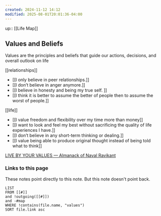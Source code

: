 ```yaml
---
created: 2024-11-12 14:12
modified: 2025-08-01T20:01:36-04:00
---
```

up:: [[Life Map]]
## Values and Beliefs
Values are the principles and beliefs that guide our actions, decisions, and overall outlook on life


[[relationships]]
- [[I only believe in peer relationships.]]
- [[I don’t believe in anger anymore.]]
- [[I believe in honesty and being my true self. ]]
- [[I think it is better to assume the better of people then to assume the worst of people.]]

[[life]]
- [[I value freedom and flexibility over my time more than money]]
- [[I want to look and feel my best without sacrificing the quality of life experiences I have.]]
- [[I don’t believe in any short-term thinking or dealing.]]
- [[I value being able to produce original thought instead of being told what to think]]





[LIVE BY YOUR VALUES — Almanack of Naval Ravikant](https://www.navalmanack.com/almanack-of-naval-ravikant/live-by-your-values)
### Links to this page
These notes point directly to this note. But this note doesn't point back.
```dataview
LIST
FROM [[#]]
and !outgoing([[#]])
and -#map
WHERE !contains(file.name, "values")
SORT file.link asc
```
